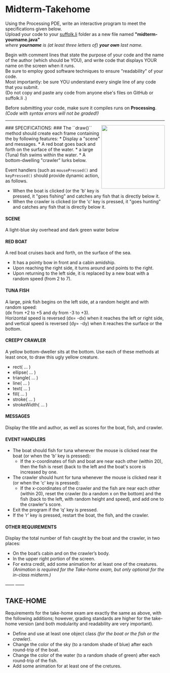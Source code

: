 # Midterm-Takehome

Using the Processing PDE, write an interactive program to meet the specifications given below.  
Upload your code to your <A HREF=http://suffolk.li/cst112/61cst112/students/>suffolk.li</A> folder as a new file named  __"midterm-yourname.java"__   
  _where **yourname** is (at least three letters of) **your own** last name._

Begin with comment lines that state the purpose of your code and the name of the author (which should be YOU),
and write code that displays YOUR name on the screen when it runs.  
Be sure to employ good software techniques to ensure "readability" of your code.  
Most importantly:  be sure YOU understand every single line of any code that you submit.  
(Do not copy and paste any code from anyone else's files on GitHub or suffolk.li .)

Before submitting your code, make sure it compiles runs on **Processing**.  
    *(Code with syntax errors will not be graded!)*  

----
<IMG SRC=http://www.suffolk.li/ides/mid.png ALIGN=RIGHT WIDTH=200 >
### SPECIFICATIONS: ###
The ``draw()`` method should create each frame containing the by following features:
* Display a "scene" and messages.
* A red boat goes back and forth on the surface of the water.
* a large (Tuna) fish swims within the water.
* A bottom-dwelling "crawler" lurks below.  

Event handlers (such as ```mousePressed()``` and ```keyPressed()```
should provide dynamic action, as follows.
* When the boat is clicked (or the 'b' key is pressed, it "goes fishing" and catches any fish that is directly below it.
* When the crawler is clicked (or the 'c' key is pressed, it "goes hunting" and catches any fish that is directly below it.

#### SCENE ####
A light-blue sky overhead and dark green water below

#### RED BOAT ####
A red boat cruises back and forth, on the surface of the sea.  
- It has a pointy bow in front and a cabin amidship.  
- Upon reaching the right side, it turns around and points to the right.
- Upon returning to the left side, it is replaced by a new boat with a random speed (from 2 to 7).

#### TUNA FISH ####
A large, pink fish begins on the left side, at a random height and with random speed:  
(dx from +2 to +5 and dy from -3 to +3).  
Horizontal speed is reversed (dx=  -dx) when it reaches the left or right side,
and vertical speed is reversed (dy=  -dy) when it reaches the surface or the bottom.

#### CREEPY CRAWLER ####
A yellow bottom-dweller sits at the bottom.
Use each of these methods at least once, to draw this ugly yellow creature.
- rect( ... )
- ellipse( ... )
- triangle( ... )
- line( ... )
- text( ... )
- fill( ... )
- stroke( ... )
- strokeWidth( ... )

#### MESSAGES ####
Display the title and author, as well as scores for the boat, fish, and crawler.

#### EVENT HANDLERS ####
- The boat should fish for tuna whenever the mouse is clicked near the boat (or when the 'b' key is pressed):
    - If the x-coordinates of fish and boat are near each other (within 20), then the fish is reset (back to the left and the boat's score is increased by one.
- The crawler should hunt for tuna whenever the mouse is clicked near it (or when the 'c' key is pressed):
    - If the x-coordinates of the crawler and the fish are near each other (within 20), reset the crawler (to a random x on the bottom) and the fish (back to the left, with random height and speed), and add one to the crawler's score.
- Exit the program if the ‘q’ key is pressed.
- If the ‘r’ key is pressed, restart the boat, the fish, and the crawler.

#### OTHER REQUIREMENTS ####
Display the total number of fish caught by the boat and the crawler, in two places:
- On the boat’s cabin and on the crawler’s body.
- In the upper right portion of the screen.
- For extra credit, add some animation for at least one of the creatures.
_(Animation is required for the Take-home exam, but only optional for the in-class midterm.)_


——
——

## TAKE-HOME ##

Requirements for the take-home exam are exactly the same as above, with the following additions;
however, grading standards are higher for the take-home version 
(and both modularity and readability are very important).
- Define and use at least one object class _(for the boat or the fish or the crawler)_.
- Change the color of the sky (to a random shade of blue) after each round-trip of the boat.
- Change the color of the water (to a random shade of green) after each round-trip of the fish.
- Add some animation for at least one of the cretures.
